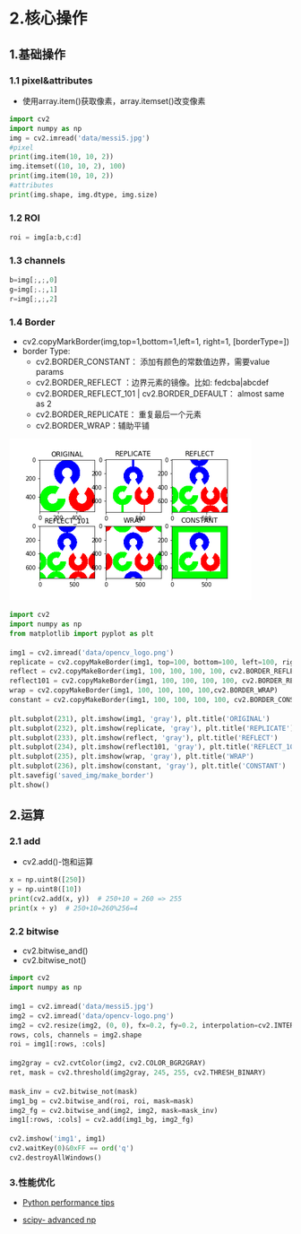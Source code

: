 # 2.核心操作

## 1.基础操作

### 1.1 pixel&attributes

- 使用array.item()获取像素，array.itemset()改变像素

```python
import cv2
import numpy as np
img = cv2.imread('data/messi5.jpg')
#pixel
print(img.item(10, 10, 2))
img.itemset((10, 10, 2), 100)
print(img.item(10, 10, 2))
#attributes
print(img.shape, img.dtype, img.size)
```

### 1.2 ROI

```python
roi = img[a:b,c:d]
```

### 1.3 channels

```python
b=img[;,;,0]
g=img[;.;,1]
r=img[;,;,2]
```

### 1.4 Border

- cv2.copyMarkBorder(img,top=1,bottom=1,left=1, right=1, [borderType=])
- border Type:
  - cv2.BORDER_CONSTANT： 添加有颜色的常数值边界，需要value params
  - cv2.BORDER_REFLECT ：边界元素的镜像。比如: fedcba|abcdef
  - cv2.BORDER_REFLECT_101 | cv2.BORDER_DEFAULT： almost same as 2
  - cv2.BORDER_REPLICATE： 重复最后一个元素
  - cv2.BORDER_WRAP：辅助平铺

![](https://github.com/Lloyd-S/opencv3/blob/master/Notes/imgs/make_border.png)

```python
import cv2
import numpy as np
from matplotlib import pyplot as plt

img1 = cv2.imread('data/opencv_logo.png')
replicate = cv2.copyMakeBorder(img1, top=100, bottom=100, left=100, right=100, borderType=cv2.BORDER_REPLICATE)
reflect = cv2.copyMakeBorder(img1, 100, 100, 100, 100, cv2.BORDER_REFLECT)
reflect101 = cv2.copyMakeBorder(img1, 100, 100, 100, 100, cv2.BORDER_REFLECT_101)
wrap = cv2.copyMakeBorder(img1, 100, 100, 100, 100,cv2.BORDER_WRAP)
constant = cv2.copyMakeBorder(img1, 100, 100, 100, 100, cv2.BORDER_CONSTANT, value=[0,255,0])  # value 边界颜色

plt.subplot(231), plt.imshow(img1, 'gray'), plt.title('ORIGINAL')
plt.subplot(232), plt.imshow(replicate, 'gray'), plt.title('REPLICATE')
plt.subplot(233), plt.imshow(reflect, 'gray'), plt.title('REFLECT')
plt.subplot(234), plt.imshow(reflect101, 'gray'), plt.title('REFLECT_101')
plt.subplot(235), plt.imshow(wrap, 'gray'), plt.title('WRAP')
plt.subplot(236), plt.imshow(constant, 'gray'), plt.title('CONSTANT')
plt.savefig('saved_img/make_border')
plt.show()
```

## 2.运算

### 2.1 add

- cv2.add()-饱和运算

```python
x = np.uint8([250])
y = np.uint8([10])
print(cv2.add(x, y))  # 250+10 = 260 => 255
print(x + y)  # 250+10=260%256=4
```

### 2.2 bitwise

- cv2.bitwise_and()
- cv2.bitwise_not()

```python
import cv2
import numpy as np

img1 = cv2.imread('data/messi5.jpg')  
img2 = cv2.imread('data/opencv-logo.png')  
img2 = cv2.resize(img2, (0, 0), fx=0.2, fy=0.2, interpolation=cv2.INTER_CUBIC)
rows, cols, channels = img2.shape
roi = img1[:rows, :cols]

img2gray = cv2.cvtColor(img2, cv2.COLOR_BGR2GRAY)
ret, mask = cv2.threshold(img2gray, 245, 255, cv2.THRESH_BINARY)

mask_inv = cv2.bitwise_not(mask)
img1_bg = cv2.bitwise_and(roi, roi, mask=mask)
img2_fg = cv2.bitwise_and(img2, img2, mask=mask_inv)
img1[:rows, :cols] = cv2.add(img1_bg, img2_fg)

cv2.imshow('img1', img1)
cv2.waitKey(0)&0xFF == ord('q')
cv2.destroyAllWindows()
```

### 3.性能优化

- [Python performance tips](https://wiki.python.org/moin/PythonSpeed/PerformanceTips 'office website')

- [scipy- advanced np](http://scipy-lectures.org/advanced/advanced_numpy/index.html#advanced-numpy 'scipy_lectures_org')

